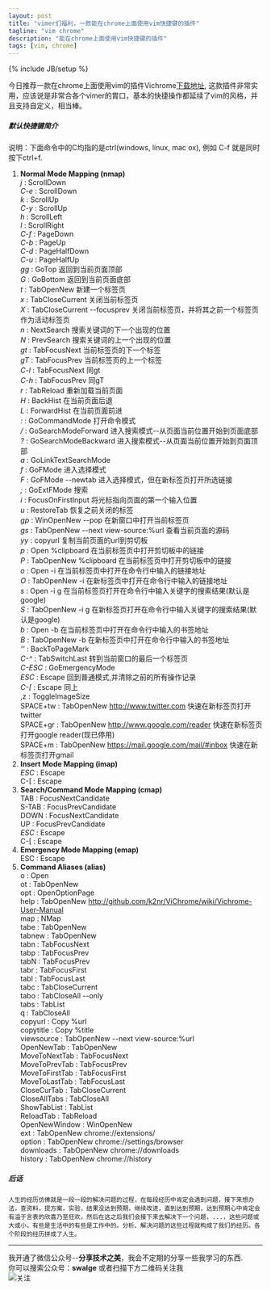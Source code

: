 ```yaml
---
layout: post
title: "vimer们福利，一款能在chrome上面使用vim快捷键的插件"
tagline: "vim chrome"
description: "能在chrome上面使用vim快捷键的插件"
tags: [vim, chrome]
---
```

{% include JB/setup %}

今日推荐一款在chrome上面使用vim的插件Vichrome[下载地址][1], 这款插件非常实用，应该说是非常合各个vimer的胃口，基本的快捷操作都延续了vim的风格，并且支持自定义，相当棒。  

##### 默认快捷键简介  

说明：下面命令中的C均指的是ctrl(windows, linux, mac ox), 例如 C-f 就是同时按下ctrl+f.  

1.  __Normal Mode Mapping (nmap)__  
    _j_ : ScrollDown  
    _C-e_ : ScrollDown  
    _k_ : ScrollUp  
    _C-y_ : ScrollUp  
    _h_ : ScrollLeft  
    _l_ : ScrollRight  
    _C-f_ : PageDown  
    _C-b_ : PageUp  
    _C-d_ : PageHalfDown  
    _C-u_ : PageHalfUp  
    _gg_ : GoTop  返回到当前页面顶部  
    _G_ : GoBottom  返回到当前页面底部  
    _t_ : TabOpenNew  新建一个标签页  
    _x_ : TabCloseCurrent  关闭当前标签页  
    _X_ : TabCloseCurrent --focusprev  关闭当前标签页，并将其之前一个标签页作为活动标签页  
    _n_ : NextSearch  搜索关键词的下一个出现的位置  
    _N_ : PrevSearch  搜索关键词的上一个出现的位置  
    _gt_ : TabFocusNext  当前标签页的下一个标签  
    _gT_ : TabFocusPrev  当前标签页的上一个标签  
    _C-l_ : TabFocusNext  同gt  
    _C-h_ : TabFocusPrev  同gT  
    _r_ : TabReload  重新加载当前页面  
    _H_ : BackHist  在当前页面后退  
    _L_ : ForwardHist  在当前页面前进  
    _:_ : GoCommandMode  打开命令模式  
    _/_ : GoSearchModeForward  进入搜索模式--从页面当前位置开始到页面底部  
    _?_ : GoSearchModeBackward  进入搜索模式--从页面当前位置开始到页面顶部  
    _a_ : GoLinkTextSearchMode  
    _f_ : GoFMode  进入选择模式  
    _F_ : GoFMode --newtab  进入选择模式，但在新标签页打开所选链接  
    _;_ : GoExtFMode  搜索  
    _i_ : FocusOnFirstInput  将光标指向页面的第一个输入位置  
    _u_ : RestoreTab  恢复之前关闭的标签  
    _gp_ : WinOpenNew --pop  在新窗口中打开当前标签页  
    _gs_ : TabOpenNew --next view-source:%url  查看当前页面的源码  
    _yy_ : copyurl  复制当前页面的url到剪切板  
    _p_ : Open %clipboard  在当前标签页中打开剪切板中的链接  
    _P_ : TabOpenNew %clipboard  在当前标签页中打开剪切板中的链接  
    _o_ : Open -i  在当前标签页中打开在命令行中输入的链接地址  
    _O_ : TabOpenNew -i  在新标签页中打开在命令行中输入的链接地址  
    _s_ : Open -i g  在当前标签页打开在命令行中输入关键字的搜索结果(默认是google)  
    _S_ : TabOpenNew -i g  在新标签页打开在命令行中输入关键字的搜索结果(默认是google)  
    _b_ : Open -b  在当前标签页中打开在命令行中输入的书签地址  
    _B_ : TabOpenNew -b  在新标签页中打开在命令行中输入的书签地址  
    _''_ : BackToPageMark  
    _C-^_ : TabSwitchLast  转到当前窗口的最后一个标签页  
    _C-ESC_ : GoEmergencyMode  
    _ESC_ : Escape  回到普通模式,并清除之前的所有操作记录  
    _C-[_ : Escape  同上  
    ,z : ToggleImageSize  
    SPACE+tw : TabOpenNew http://www.twitter.com  快速在新标签页打开twitter  
    SPACE+gr : TabOpenNew http://www.google.com/reader  快速在新标签页打开google reader(现已停用)  
    SPACE+m : TabOpenNew https://mail.google.com/mail/#inbox  快速在新标签页打开gmail  
2. __Insert Mode Mapping (imap)__  
    _ESC_ : Escape  
    C-[ : Escape  
3. __Search/Command Mode Mapping (cmap)__  
    TAB : FocusNextCandidate  
    S-TAB : FocusPrevCandidate   
    DOWN : FocusNextCandidate  
    UP : FocusPrevCandidate  
    _ESC_ : Escape  
    C-[ : Escape  
4. __Emergency Mode Mapping (emap)__  
    ESC : Escape  
5. __Command Aliases (alias)__  
    o : Open  
    ot : TabOpenNew  
    opt : OpenOptionPage  
    help : TabOpenNew http://github.com/k2nr/ViChrome/wiki/Vichrome-User-Manual  
    map : NMap  
    tabe : TabOpenNew  
    tabnew : TabOpenNew  
    tabn : TabFocusNext  
    tabp : TabFocusPrev  
    tabN : TabFocusPrev  
    tabr : TabFocusFirst  
    tabl : TabFocusLast  
    tabc : TabCloseCurrent  
    tabo : TabCloseAll --only  
    tabs : TabList  
    q : TabCloseAll  
    copyurl : Copy %url  
    copytitle : Copy %title  
    viewsource : TabOpenNew --next view-source:%url  
    OpenNewTab : TabOpenNew  
    MoveToNextTab : TabFocusNext  
    MoveToPrevTab : TabFocusPrev  
    MoveToFirstTab : TabFocusFirst  
    MoveToLastTab : TabFocusLast  
    CloseCurTab : TabCloseCurrent  
    CloseAllTabs : TabCloseAll  
    ShowTabList : TabList  
    ReloadTab : TabReload  
    OpenNewWindow : WinOpenNew  
    ext : TabOpenNew chrome://extensions/  
    option : TabOpenNew chrome://settings/browser  
    downloads : TabOpenNew chrome://downloads  
    history : TabOpenNew chrome://history  
    
##### 后话  

    人生的经历仿佛就是一段一段的解决问题的过程，在每段经历中肯定会遇到问题，接下来想办法，查资料，提方案，实验，结果没达到预期，继续改进，直到达到预期，达到预期心中肯定会有溢于言表的欣喜乃至狂欢，然后在这之后我们会接下来去解决下一个问题，...，这些问题或大或小，有些是生活中的有些是工作中的。分析、解决问题的这些过程就构成了我们的经历。各个阶段的经历拼成了人生。   

-------------------------------------------------------  
我开通了微信公众号--__分享技术之美__，我会不定期的分享一些我学习的东西.  
你可以搜索公众号：__swalge__ 或者扫描下方二维码关注我  
![关注][photo]  

[photo]:http://imagle.github.io/static/img/photo.jpg
[1]: https://chrome.google.com/webstore/detail/vichrome/gghkfhpblkcmlkmpcpgaajbbiikbhpdi

